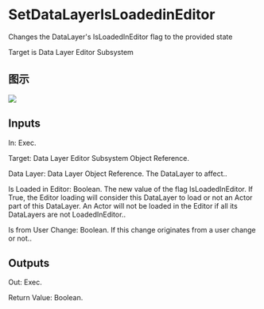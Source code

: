 # SetDataLayerIsLoadedinEditor

Changes the DataLayer's IsLoadedInEditor flag to the provided state

Target is Data Layer Editor Subsystem

## 图示

![]($-20221218-18351795.png)

## Inputs

In: Exec.

Target: Data Layer Editor Subsystem Object Reference.

Data Layer: Data Layer Object Reference. The DataLayer to affect..

Is Loaded in Editor: Boolean. The new value of the flag IsLoadedInEditor. If True, the Editor loading will consider this DataLayer to load or not an Actor part of this DataLayer. An Actor will not be loaded in the Editor if all its DataLayers are not LoadedInEditor..

Is from User Change: Boolean. If this change originates from a user change or not..  

## Outputs

Out: Exec.

Return Value: Boolean.

